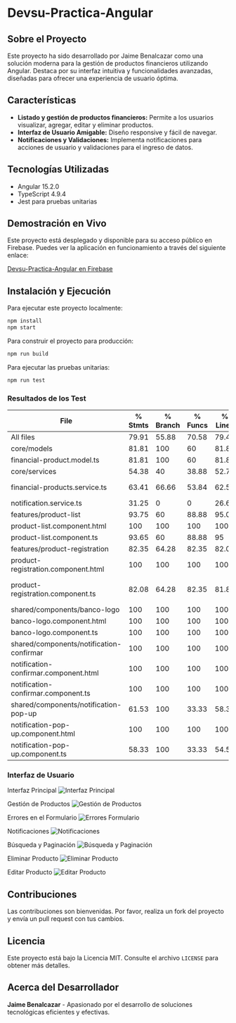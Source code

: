 # Devsu-Practica-Angular

## Sobre el Proyecto

Este proyecto ha sido desarrollado por Jaime Benalcazar como una solución moderna para la gestión de productos financieros utilizando Angular. Destaca por su interfaz intuitiva y funcionalidades avanzadas, diseñadas para ofrecer una experiencia de usuario óptima.

## Características

- **Listado y gestión de productos financieros:** Permite a los usuarios visualizar, agregar, editar y eliminar productos.
- **Interfaz de Usuario Amigable:** Diseño responsive y fácil de navegar.
- **Notificaciones y Validaciones:** Implementa notificaciones para acciones de usuario y validaciones para el ingreso de datos.

## Tecnologías Utilizadas

- Angular 15.2.0
- TypeScript 4.9.4
- Jest para pruebas unitarias

## Demostración en Vivo

Este proyecto está desplegado y disponible para su acceso público en Firebase. Puedes ver la aplicación en funcionamiento a través del siguiente enlace:

[Devsu-Practica-Angular en Firebase](https://devsu-practica-angular.web.app)

## Instalación y Ejecución

Para ejecutar este proyecto localmente:

```bash
npm install
npm start
```

Para construir el proyecto para producción:

```bash
npm run build
```

Para ejecutar las pruebas unitarias:

```bash
npm run test
```

### Resultados de los Test

| File                                     | % Stmts | % Branch | % Funcs | % Lines | Uncovered Line #s                 |
| ---------------------------------------- | ------- | -------- | ------- | ------- | --------------------------------- |
| All files                                | 79.91   | 55.88    | 70.58   | 79.48   |                                   |
| core/models                              | 81.81   | 100      | 60      | 81.81   |                                   |
| financial-product.model.ts               | 81.81   | 100      | 60      | 81.81   | 38-43                             |
| core/services                            | 54.38   | 40       | 38.88   | 52.72   |                                   |
| financial-products.service.ts            | 63.41   | 66.66    | 53.84   | 62.5    | 44-54,72-73,117-128               |
| notification.service.ts                  | 31.25   | 0        | 0       | 26.66   | 20-62                             |
| features/product-list                    | 93.75   | 60       | 88.88   | 95.08   |                                   |
| product-list.component.html              | 100     | 100      | 100     | 100     |                                   |
| product-list.component.ts                | 93.65   | 60       | 88.88   | 95      | 52-55                             |
| features/product-registration            | 82.35   | 64.28    | 82.35   | 82.08   |                                   |
| product-registration.component.html      | 100     | 100      | 100     | 100     |                                   |
| product-registration.component.ts        | 82.08   | 64.28    | 82.35   | 81.81   | 92-94,104-105,129,132,167,183-191 |
| shared/components/banco-logo             | 100     | 100      | 100     | 100     |                                   |
| banco-logo.component.html                | 100     | 100      | 100     | 100     |                                   |
| banco-logo.component.ts                  | 100     | 100      | 100     | 100     |                                   |
| shared/components/notification-confirmar | 100     | 100      | 100     | 100     |                                   |
| notification-confirmar.component.html    | 100     | 100      | 100     | 100     |                                   |
| notification-confirmar.component.ts      | 100     | 100      | 100     | 100     |                                   |
| shared/components/notification-pop-up    | 61.53   | 100      | 33.33   | 58.33   |                                   |
| notification-pop-up.component.html       | 100     | 100      | 100     | 100     |                                   |
| notification-pop-up.component.ts         | 58.33   | 100      | 33.33   | 54.54   | 21-28                             |

### Interfaz de Usuario

Interfaz Principal
![Interfaz Principal](screenshots/Captura%201.JPG)

Gestión de Productos
![Gestión de Productos](screenshots/Captura%20.JPG)

Errores en el Formulario
![Errores Formulario](screenshots/Captura%202.JPG)

Notificaciones
![Notificaciones](screenshots/Captura%203.JPG)

Búsqueda y Paginación
![Búsqueda y Paginación](screenshots/Captura%208.JPG)

Eliminar Producto
![Eliminar Producto](screenshots/Captura%207.JPG)

Editar Producto
![Editar Producto](screenshots/Captura%206.JPG)

## Contribuciones

Las contribuciones son bienvenidas. Por favor, realiza un fork del proyecto y envía un pull request con tus cambios.

## Licencia

Este proyecto está bajo la Licencia MIT. Consulte el archivo `LICENSE` para obtener más detalles.

## Acerca del Desarrollador

**Jaime Benalcazar** - Apasionado por el desarrollo de soluciones tecnológicas eficientes y efectivas.
